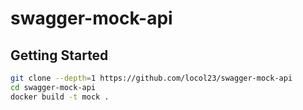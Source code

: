 # swagger-mock-api

## Getting Started

```bash
git clone --depth=1 https://github.com/locol23/swagger-mock-api
cd swagger-mock-api
docker build -t mock .
```
